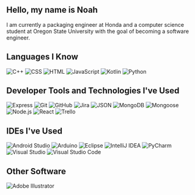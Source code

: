 ## Hello, my name is Noah

I am currently a packaging engineer at Honda and a computer science student at Oregon State University with the goal of becoming a software engineer.

## Languages I Know
<p align='left'>
  <img alt="C++" src="https://img.shields.io/badge/C++-gray?logo=cplusplus">
  <img alt="CSS" src="https://img.shields.io/badge/CSS-gray?logo=css3">
  <img alt="HTML" src="https://img.shields.io/badge/HTML-gray?logo=html5">
  <img alt="JavaScript" src="https://img.shields.io/badge/JavaScript-gray?logo=javascript">
  <img alt="Kotlin" src="https://img.shields.io/badge/Kotlin-gray?logo=kotlin">
  <img alt="Python" src="https://img.shields.io/badge/Python-gray?logo=python">
</p>

## Developer Tools and Technologies I've Used

<p align='left'>
  <img alt="Express" src="https://img.shields.io/badge/Express-gray?logo=express">
  <img alt="Git" src="https://img.shields.io/badge/Git-gray?logo=git">
  <img alt="GitHub" src="https://img.shields.io/badge/GitHub-gray?logo=github">
  <img alt="Jira" src="https://img.shields.io/badge/Jira-gray?logo=jira">
  <img alt="JSON" src="https://img.shields.io/badge/JSON-gray?logo=json">
  <img alt="MongoDB" src="https://img.shields.io/badge/MongoDB-gray?logo=mongodb">
  <img alt="Mongoose" src="https://img.shields.io/badge/Mongoose-gray?logo=mongoose">
  <img alt="Node.js" src="https://img.shields.io/badge/Node.js-gray?logo=nodedotjs">
  <img alt="React" src="https://img.shields.io/badge/React-gray?logo=react">
  <img alt="Trello" src="https://img.shields.io/badge/Trello-gray?logo=trello">
</p>

## IDEs I've Used

<p align='left'>
  <img alt="Android Studio" src="https://img.shields.io/badge/Android%20Studio-gray?logo=androidstudio">
  <img alt="Arduino" src="https://img.shields.io/badge/Arduino-gray?logo=arduino">
  <img alt="Eclipse" src="https://img.shields.io/badge/Eclipse-gray?logo=eclipseide">
  <img alt="IntelliJ IDEA" src="https://img.shields.io/badge/IntelliJ%20IDEA-gray?logo=intellijidea">
  <img alt="PyCharm" src="https://img.shields.io/badge/PyCharm-gray?logo=pycharm">
  <img alt="Visual Studio" src="https://img.shields.io/badge/Visual%20Studio-gray?logo=visualstudio">
  <img alt="Visual Studio Code" src="https://img.shields.io/badge/Visual%20Studio%20Code-gray?logo=visualstudiocode">
</p>

## Other Software

<img alt="Adobe Illustrator" src="https://img.shields.io/badge/Adobe_Illustrator-gray?logo=adobeillustrator">

<!--
**nohabean/nohabean** is a ✨ _special_ ✨ repository because its `README.md` (this file) appears on your GitHub profile.

Here are some ideas to get you started:

- 🔭 I’m currently working on ...
- 🌱 I’m currently learning ...
- 👯 I’m looking to collaborate on ...
- 🤔 I’m looking for help with ...
- 💬 Ask me about ...
- 📫 How to reach me: ...
- 😄 Pronouns: ...
- ⚡ Fun fact: ...
-->
